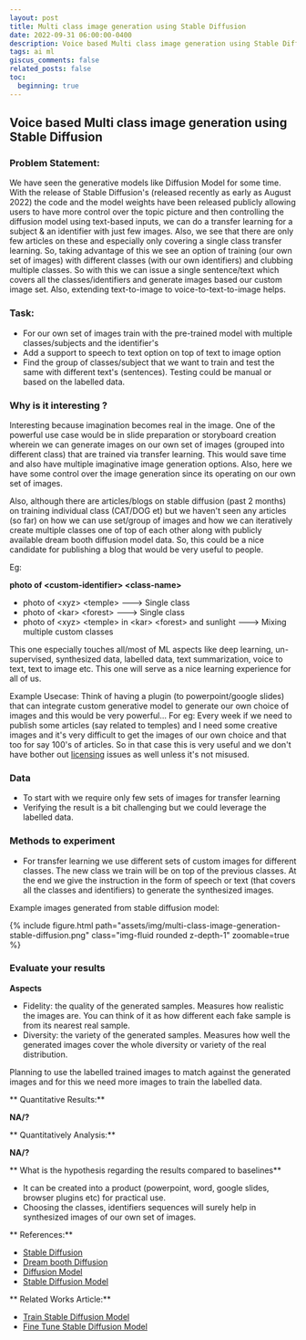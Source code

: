 ```yaml
---
layout: post
title: Multi class image generation using Stable Diffusion
date: 2022-09-31 06:00:00-0400
description: Voice based Multi class image generation using Stable Diffusion
tags: ai ml
giscus_comments: false
related_posts: false
toc:
  beginning: true
---
```


## Voice based Multi class image generation using Stable Diffusion

### Problem Statement:

We have seen the generative models like Diffusion Model for some time. With the release of Stable Diffusion's (released recently as early as August 2022) the code and the model weights have been released publicly allowing users to have more control over the topic picture and then controlling the diffusion model using text-based inputs, we can do a transfer learning for a subject & an identifier with just few images. Also, we see that there are only few articles on these and especially only covering a single class transfer learning. So, taking advantage of this we see an option of training (our own set of images) with different classes (with our own identifiers) and clubbing multiple classes. So with this we can issue a single sentence/text which covers all the classes/identifiers and generate images based our custom image set. Also, extending text-to-image to voice-to-text-to-image helps.

### Task:

  - For our own set of images train with the pre-trained model with multiple classes/subjects and the identifier's
  - Add a support to speech to text option on top of text to image option
  - Find the group of classes/subject that we want to train and test the same with different text's (sentences). Testing could be manual or based on the labelled data.

### Why is it interesting ?

Interesting because imagination becomes real in the image. One of the powerful use case would be in slide preparation or storyboard creation wherein we can generate images on our own set of images (grouped into different class) that are trained via transfer learning. This would save time and also have multiple imaginative image generation options. Also, here we have some control over the image generation since its operating on our own set of images.

Also, although there are articles/blogs on stable diffusion (past 2 months) on training individual class (CAT/DOG et) but we haven't seen any articles (so far) on how we can use set/group of images and how we can iteratively create multiple classes one of top of each other along with publicly available dream booth diffusion model data. So, this could be a nice candidate for publishing a blog that would be very useful to people.

Eg:

**photo of \<custom-identifier\> \<class-name\>**

- photo of \<xyz\> \<temple\> ---\> Single class
- photo of \<kar\> \<forest\> ---\> Single class
- photo of \<xyz\> \<temple\> in \<kar\> \<forest\> and sunlight ---\> Mixing multiple custom classes

This one especially touches all/most of ML aspects like deep learning, un-supervised, synthesized data, labelled data, text summarization, voice to text, text to image etc. This one will serve as a nice learning experience for all of us.

Example Usecase: Think of having a plugin (to powerpoint/google slides) that can integrate custom generative model to generate our own choice of images and this would be very powerful... For eg: Every week if we need to publish some articles (say related to temples) and I need some creative images and it's very difficult to get the images of our own choice and that too for say 100's of articles. So in that case this is very useful and we don't have bother out [licensing](https://huggingface.co/CompVis/stable-diffusion) issues as well unless it's not misused.

### Data

  - To start with we require only few sets of images for transfer learning
  - Verifying the result is a bit challenging but we could leverage the labelled data.

### Methods to experiment

  - For transfer learning we use different sets of custom images for different classes. The new class we train will be on top of the previous classes. At the end we give the instruction in the form of speech or text (that covers all the classes and identifiers) to generate the synthesized images.

Example images generated from stable diffusion model:
<div class="row mt-3">
    <div class="col-sm mt-3 mt-md-0">
        {% include figure.html path="assets/img/multi-class-image-generation-stable-diffusion.png" class="img-fluid rounded z-depth-1" zoomable=true %}
    </div>
</div>

### Evaluate your results

**Aspects**

  - Fidelity: the quality of the generated samples. Measures how realistic the images are. You can think of it as how different each fake sample is from its nearest real sample.
  - Diversity: the variety of the generated samples. Measures how well the generated images cover the whole diversity or variety of the real distribution.

Planning to use the labelled trained images to match against the generated images and for this we need more images to train the labelled data.

** Quantitative Results:**

**NA/?**

** Quantitatively Analysis:**

**NA/?**

** What is the hypothesis regarding the results compared to baselines**

  - It can be created into a product (powerpoint, word, google slides, browser plugins etc) for practical use.
  - Choosing the classes, identifiers sequences will surely help in synthesized images of our own set of images.

** References:**

- [Stable Diffusion](https://en.wikipedia.org/wiki/Stable\_Diffusion)
- [Dream booth Diffusion](https://arxiv.org/pdf/2208.12242.pdf)
- [Diffusion Model]([https://en.wikipedia.org/wiki/Diffusion\_model](https://en.wikipedia.org/wiki/Diffusion_model))
- [Stable Diffusion Model](https://huggingface.co/CompVis/stable-diffusion)

** Related Works Article:**

- [Train Stable Diffusion Model](https://techpp.com/2022/10/10/how-to-train-stable-diffusion-ai-dreambooth/)
- [Fine Tune Stable Diffusion Model](https://bytexd.com/how-to-use-dreambooth-to-fine-tune-stable-diffusion-colab/)
